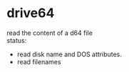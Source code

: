 # drive64
read the content of a d64 file  
status: 
- read disk name and DOS attributes.
- read filenames
